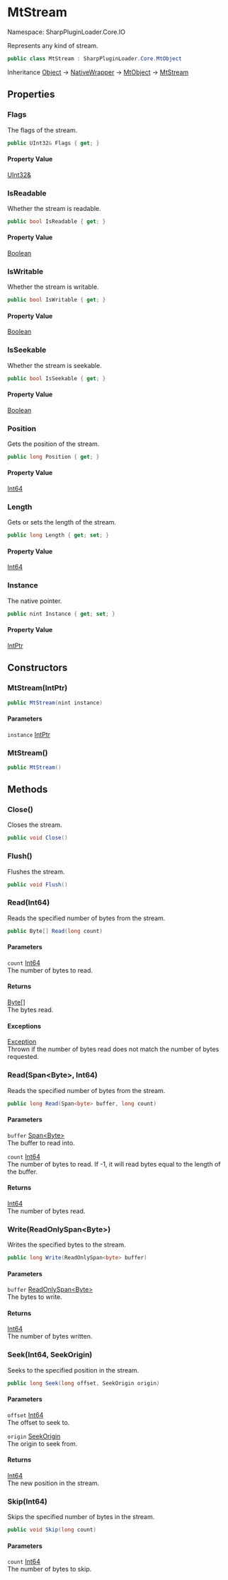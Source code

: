 # MtStream

Namespace: SharpPluginLoader.Core.IO

Represents any kind of stream.

```csharp
public class MtStream : SharpPluginLoader.Core.MtObject
```

Inheritance [Object](https://docs.microsoft.com/en-us/dotnet/api/System.Object) → [NativeWrapper](./SharpPluginLoader.Core.NativeWrapper.md) → [MtObject](./SharpPluginLoader.Core.MtObject.md) → [MtStream](./SharpPluginLoader.Core.IO.MtStream.md)

## Properties

### **Flags**

The flags of the stream.

```csharp
public UInt32& Flags { get; }
```

#### Property Value

[UInt32&](https://docs.microsoft.com/en-us/dotnet/api/System.UInt32&)<br>

### **IsReadable**

Whether the stream is readable.

```csharp
public bool IsReadable { get; }
```

#### Property Value

[Boolean](https://docs.microsoft.com/en-us/dotnet/api/System.Boolean)<br>

### **IsWritable**

Whether the stream is writable.

```csharp
public bool IsWritable { get; }
```

#### Property Value

[Boolean](https://docs.microsoft.com/en-us/dotnet/api/System.Boolean)<br>

### **IsSeekable**

Whether the stream is seekable.

```csharp
public bool IsSeekable { get; }
```

#### Property Value

[Boolean](https://docs.microsoft.com/en-us/dotnet/api/System.Boolean)<br>

### **Position**

Gets the position of the stream.

```csharp
public long Position { get; }
```

#### Property Value

[Int64](https://docs.microsoft.com/en-us/dotnet/api/System.Int64)<br>

### **Length**

Gets or sets the length of the stream.

```csharp
public long Length { get; set; }
```

#### Property Value

[Int64](https://docs.microsoft.com/en-us/dotnet/api/System.Int64)<br>

### **Instance**

The native pointer.

```csharp
public nint Instance { get; set; }
```

#### Property Value

[IntPtr](https://docs.microsoft.com/en-us/dotnet/api/System.IntPtr)<br>

## Constructors

### **MtStream(IntPtr)**

```csharp
public MtStream(nint instance)
```

#### Parameters

`instance` [IntPtr](https://docs.microsoft.com/en-us/dotnet/api/System.IntPtr)<br>

### **MtStream()**

```csharp
public MtStream()
```

## Methods

### **Close()**

Closes the stream.

```csharp
public void Close()
```

### **Flush()**

Flushes the stream.

```csharp
public void Flush()
```

### **Read(Int64)**

Reads the specified number of bytes from the stream.

```csharp
public Byte[] Read(long count)
```

#### Parameters

`count` [Int64](https://docs.microsoft.com/en-us/dotnet/api/System.Int64)<br>
The number of bytes to read.

#### Returns

[Byte[]](https://docs.microsoft.com/en-us/dotnet/api/System.Byte)<br>
The bytes read.

#### Exceptions

[Exception](https://docs.microsoft.com/en-us/dotnet/api/System.Exception)<br>
Thrown if the number of bytes read does not match the number of bytes requested.

### **Read(Span&lt;Byte&gt;, Int64)**

Reads the specified number of bytes from the stream.

```csharp
public long Read(Span<byte> buffer, long count)
```

#### Parameters

`buffer` [Span&lt;Byte&gt;](https://docs.microsoft.com/en-us/dotnet/api/System.Span-1)<br>
The buffer to read into.

`count` [Int64](https://docs.microsoft.com/en-us/dotnet/api/System.Int64)<br>
The number of bytes to read. If -1, it will read bytes equal to the length of the buffer.

#### Returns

[Int64](https://docs.microsoft.com/en-us/dotnet/api/System.Int64)<br>
The number of bytes read.

### **Write(ReadOnlySpan&lt;Byte&gt;)**

Writes the specified bytes to the stream.

```csharp
public long Write(ReadOnlySpan<byte> buffer)
```

#### Parameters

`buffer` [ReadOnlySpan&lt;Byte&gt;](https://docs.microsoft.com/en-us/dotnet/api/System.ReadOnlySpan-1)<br>
The bytes to write.

#### Returns

[Int64](https://docs.microsoft.com/en-us/dotnet/api/System.Int64)<br>
The number of bytes written.

### **Seek(Int64, SeekOrigin)**

Seeks to the specified position in the stream.

```csharp
public long Seek(long offset, SeekOrigin origin)
```

#### Parameters

`offset` [Int64](https://docs.microsoft.com/en-us/dotnet/api/System.Int64)<br>
The offset to seek to.

`origin` [SeekOrigin](https://docs.microsoft.com/en-us/dotnet/api/System.IO.SeekOrigin)<br>
The origin to seek from.

#### Returns

[Int64](https://docs.microsoft.com/en-us/dotnet/api/System.Int64)<br>
The new position in the stream.

### **Skip(Int64)**

Skips the specified number of bytes in the stream.

```csharp
public void Skip(long count)
```

#### Parameters

`count` [Int64](https://docs.microsoft.com/en-us/dotnet/api/System.Int64)<br>
The number of bytes to skip.
